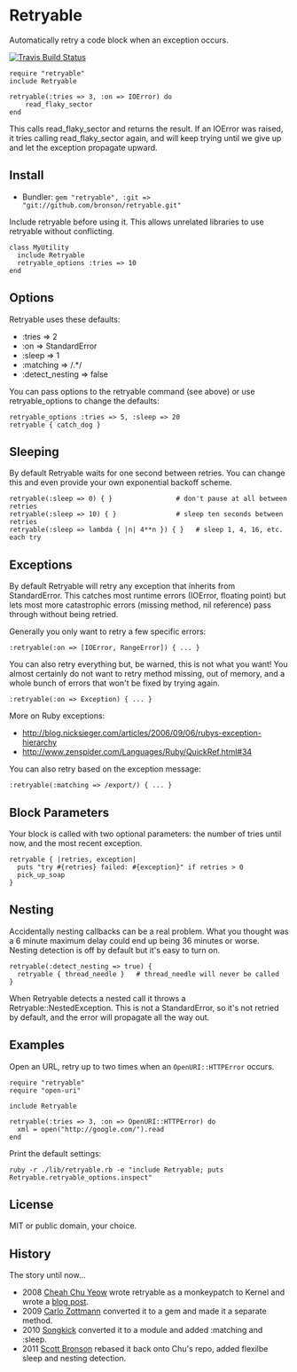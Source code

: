 # Retryable

Automatically retry a code block when an exception occurs.

[![Travis Build Status](http://travis-ci.org/bronson/retryable.png)](http://travis-ci.org/bronson/retryable)

    require "retryable"
    include Retryable

    retryable(:tries => 3, :on => IOError) do
        read_flaky_sector
    end

This calls read_flaky_sector and returns the result.
If an IOError was raised, it tries calling read_flaky_sector again,
and will keep trying until we give up and let the exception propagate upward.


## Install

* Bundler: `gem "retryable", :git => "git://github.com/bronson/retryable.git"`

Include retryable before using it.
This allows unrelated libraries to use retryable without conflicting.

    class MyUtility
      include Retryable
      retryable_options :tries => 10
    end


## Options

Retryable uses these defaults:

* :tries => 2
* :on => StandardError
* :sleep => 1
* :matching => /.\*/
* :detect_nesting => false

You can pass options to the retryable command (see above) or
use retryable_options to change the defaults:

    retryable_options :tries => 5, :sleep => 20
    retryable { catch_dog }


## Sleeping

By default Retryable waits for one second between retries.  You can change this
and even provide your own exponential backoff scheme.

    retryable(:sleep => 0) { }                # don't pause at all between retries
    retryable(:sleep => 10) { }               # sleep ten seconds between retries
    retryable(:sleep => lambda { |n| 4**n }) { }   # sleep 1, 4, 16, etc. each try


## Exceptions

By default Retryable will retry any exception that inherits from StandardError.
This catches most runtime errors (IOError, floating point) but lets most
more catastrophic errors (missing method, nil reference) pass through without
being retried.

Generally you only want to retry a few specific errors:

    :retryable(:on => [IOError, RangeError]) { ... }

You can also retry everything but, be warned, this is not what you want!
You almost certainly do not want to retry method missing, out of memory,
and a whole bunch of errors that won't be fixed by trying again.

    :retryable(:on => Exception) { ... }

More on Ruby exceptions:

 * <http://blog.nicksieger.com/articles/2006/09/06/rubys-exception-hierarchy>
 * <http://www.zenspider.com/Languages/Ruby/QuickRef.html#34>

You can also retry based on the exception message:

    :retryable(:matching => /export/) { ... }


## Block Parameters

Your block is called with two optional parameters: the number of tries until now,
and the most recent exception.

    retryable { |retries, exception|
      puts "try #{retries} failed: #{exception}" if retries > 0
      pick_up_soap
    }


## Nesting

Accidentally nesting callbacks can be a real problem.  What you thought was
a 6 minute maximum delay could end up being 36 minutes or worse.
Nesting detection is off by default but it's easy to turn on.

    retryable(:detect_nesting => true) {
      retryable { thread_needle }   # thread_needle will never be called
    }

When Retryable detects a nested call it throws a Retryable::NestedException.
This is not a StandardError, so it's not retried by default, and the error
will propagate all the way out.


## Examples

Open an URL, retry up to two times when an `OpenURI::HTTPError` occurs.

    require "retryable"
    require "open-uri"

    include Retryable

    retryable(:tries => 3, :on => OpenURI::HTTPError) do
      xml = open("http://google.com/").read
    end

Print the default settings:

    ruby -r ./lib/retryable.rb -e "include Retryable; puts Retryable.retryable_options.inspect"


## License

MIT or public domain, your choice.


## History

The story until now...

* 2008 [Cheah Chu Yeow](https://github.com/chuyeow/try)
  wrote retryable as a monkeypatch to Kernel and wrote a
  [blog post](http://blog.codefront.net/2008/01/14/retrying-code-blocks-in-ruby-on-exceptions-whatever/).
* 2009 [Carlo Zottmann](https://github.com/carlo/retryable)
  converted it to a gem and made it a separate method.
* 2010 [Songkick](https://github.com/songkick/retryable)
  converted it to a module and added :matching and :sleep.
* 2011 [Scott Bronson](https://github.com/bronson/retryable)
  rebased it back onto Chu's repo, added flexilbe sleep and nesting detection.

